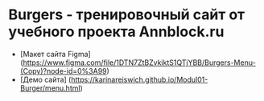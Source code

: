 # Burgers - тренировочный сайт от учебного проекта Annblock.ru

* [Макет сайта Figma] (https://www.figma.com/file/1DTN7ZtBZvkiktS1QTjYBB/Burgers-Menu-(Copy)?node-id=0%3A99)
* [Демо сайта] (https://karinareiswich.github.io/Modul01-Burger/menu.html)